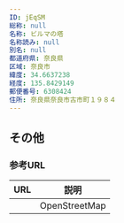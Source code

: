 ```yaml
---
ID: jEqSM
総称: null
名称: ビルマの塔
名称読み: null
別名: null
都道府県: 奈良県
区域: 奈良市
緯度: 34.6637238
経度: 135.8429149
郵便番号: 6308424
住所: 奈良県奈良市古市町１９８４
---
```


## その他

### 参考URL

| URL | 説明          |
| --- | ------------- |
|     | OpenStreetMap |
